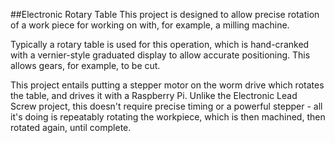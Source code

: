 ##Electronic Rotary Table
This project is designed to allow precise rotation of a
work piece for working on with, for example, a milling
machine.

Typically a rotary table is used for this operation,
which is hand-cranked with a vernier-style graduated
display to allow accurate positioning. This allows
gears, for example, to be cut.

This project entails putting a stepper motor on the
worm drive which rotates the table, and drives it
with a Raspberry Pi. Unlike the Electronic Lead Screw
project, this doesn't require precise timing or a
powerful stepper - all it's doing is repeatably rotating
the workpiece, which is then machined, then rotated
again, until complete.
